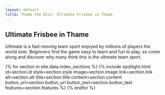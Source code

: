 ```yaml
---
layout: default
title: Thame the Disc: Ultimate Frisbee in Thame
---
```


<!-- Banner -->
<section id="banner">
  <div class="inner">
    <h2>Ultimate Frisbee in Thame</h2>
    <p>Ultimate is a fast-moving team sport enjoyed by millions of players the world over. Beginners find the game easy to learn and fun to play, so come along and discover why many think this is the ultimate team sport.</p>
  </div>
</section>

<!-- Wrapper -->
<section id="wrapper">
  {% for section in site.data.index_sections %}
    {% include spotlight.html
      id=section.id
      style=section.style
      image=section.image
      link=section.link
      alt=section.alt
      title=section.title
      content=section.content
      button_url=section.button_url
      button_text=section.button_text
      features=section.features
    %}
  {% endfor %}
</section> 